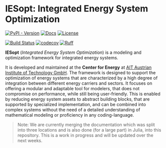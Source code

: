# IESopt: Integrated Energy System Optimization

[![PyPI - Version](https://img.shields.io/pypi/v/iesopt)](https://pypi.org/project/iesopt/)
[![Docs](https://img.shields.io/badge/docs-stable-blue.svg)](https://ait-energy.github.io/iesopt/)
[![License](https://img.shields.io/github/license/ait-energy/iesopt)](LICENSE)

[![Build Status](https://github.com/ait-energy/iesopt/actions/workflows/pytest.yml/badge.svg?branch=main)](https://github.com/ait-energy/iesopt/actions/workflows/pytest.yml?query=branch%3Amain)
[![codecov](https://codecov.io/gh/ait-energy/iesopt/graph/badge.svg?token=MC2IN9URZY)](https://codecov.io/gh/ait-energy/iesopt)
[![Ruff](https://img.shields.io/endpoint?url=https://raw.githubusercontent.com/astral-sh/ruff/main/assets/badge/v2.json)](https://github.com/astral-sh/ruff)

**IESopt** (_Integrated Energy System Optimization_) is a modeling and optimization framework for integrated energy
systems.

It is developed and maintained at the **Center for Energy** at
[AIT Austrian Institute of Technology GmbH](https://www.ait.ac.at/). The framework is designed to support the
optimization of energy systems that are characterized by a high degree of integration between different energy carriers
and sectors. It focuses on offering a modular and adaptable tool for modelers, that does not compromise on performance,
while still being user-friendly. This is enabled by reducing energy system assets to abstract building blocks, that are
supported by specialized implementation, and can be combined into complex systems without the need of a detailed
understanding of mathematical modeling or proficiency in any coding-language.

> Note: We are currently merging the documentation which was split into three locations and is also done (for a large part) in Julia, into this repository. This is a work in progress and will be updated over the next weeks.
